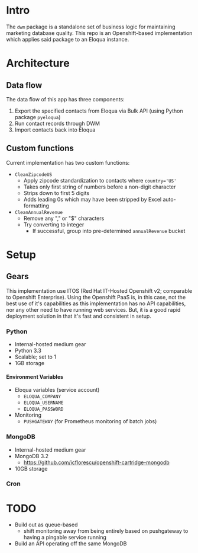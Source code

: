 # Intro

The `dwm` package is a standalone set of business logic for maintaining marketing database quality. This repo is an Openshift-based implementation which applies said package to an Eloqua instance.

# Architecture

## Data flow

The data flow of this app has three components:
1. Export the specified contacts from Eloqua via Bulk API (using Python package `pyeloqua`)
2. Run contact records through DWM
3. Import contacts back into Eloqua

## Custom functions

Current implementation has two custom functions:
- `CleanZipcodeUS`
  - Apply zipcode standardization to contacts where `country='US'`
  - Takes only first string of numbers before a non-digit character
  - Strips down to first 5 digits
  - Adds leading 0s which may have been stripped by Excel auto-formatting
- `CleanAnnualRevenue`
  - Remove any "," or "$" characters
  - Try converting to integer
    - If successful, group into pre-determined `annualRevenue` bucket

# Setup

## Gears

This implementation use ITOS (Red Hat IT-Hosted Openshift v2; comparable to Openshift Enterprise). Using the Openshift PaaS is, in this case, not the best use of it's capabilities as this implementation has no API capabilities, nor any other need to have running web services. But, it is a good rapid deployment solution in that it's fast and consistent in setup.

### Python

- Internal-hosted medium gear
- Python 3.3
- Scalable; set to 1
- 1GB storage

#### Environment Variables

- Eloqua variables (service account)
  - `ELOQUA_COMPANY`
  - `ELOQUA_USERNAME`
  - `ELOQUA_PASSWORD`
- Monitoring
  - `PUSHGATEWAY` (for Prometheus monitoring of batch jobs)

### MongoDB

- Internal-hosted medium gear
- MongoDB 3.2
  - https://github.com/icflorescu/openshift-cartridge-mongodb
- 10GB storage

### Cron

# TODO
- Build out as queue-based
  - shift monitoring away from being entirely based on pushgateway to having a pingable service running
- Build an API operating off the same MongoDB
